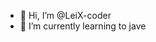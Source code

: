 - 👋 Hi, I’m @LeiX-coder
- 🌱 I’m currently learning to jave
<!---
LeiX-coder/LeiX-coder is a ✨ special ✨ repository because its `README.md` (this file) appears on your GitHub profile.
You can click the Preview link to take a look at your changes.
--->
